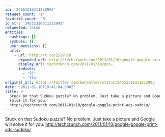 ```yaml
---
id: '24551316311252993'
retweet_count: '1'
favorite_count: '0'
id_str: '24551316311252993'
retweeted: false
entities:
  hashtags: []
  symbols: []
  user_mentions: []
  urls:
    - url: http://t.co/ZS1VHCB
      expanded_url: http://techcrunch.com/2011/01/10/google-goggle-print-ads-sudoku/
      display_url: techcrunch.com/2011/01/10/goo…
      indices:
        - '95'
        - '114'
original_url: https://twitter.com/benbalter/status/24551316311252993
date: '2011-01-10T19:41:04.000Z'
title: >-
  Stuck on that Sudoku puzzle? No problem. Just take a picture and Google will
  solve it for you.
  http://techcrunch.com/2011/01/10/google-goggle-print-ads-sudoku/
---
```


Stuck on that Sudoku puzzle? No problem. Just take a picture and Google will solve it for you. http://techcrunch.com/2011/01/10/google-goggle-print-ads-sudoku/